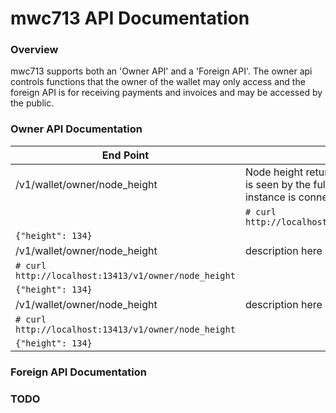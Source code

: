 # mwc713 API Documentation

### Overview

mwc713 supports both an 'Owner API' and a 'Foreign API'. The owner api controls functions that the owner of the wallet may only access and the foreign API is for receiving payments and invoices and may be accessed by the public.

### Owner API Documentation

| End Point     | Description   |
| ------------- |---------------|
| /v1/wallet/owner/node_height      | Node height returns the number of blocks that is seen by the full node that this mwc713 instance is connected to. |
|<td colspan=2>```# curl http://localhost:13413/v1/owner/node_height```</td>|
| ```{"height": 134}``` |
| /v1/wallet/owner/node_height      | description here |
| ```# curl http://localhost:13413/v1/owner/node_height``` |
| ```{"height": 134}``` |
| /v1/wallet/owner/node_height      | description here |
| ```# curl http://localhost:13413/v1/owner/node_height``` |
| ```{"height": 134}``` |

### Foreign API Documentation

### TODO
